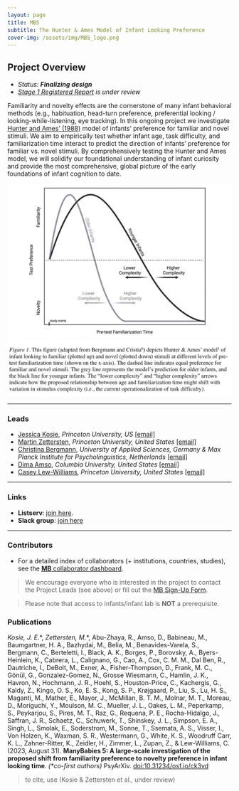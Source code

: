 ```yaml
---
layout: page
title: MB5
subtitle: The Hunter & Ames Model of Infant Looking Preference
cover-img: /assets/img/MB5_logo.png
---
```


## Project Overview

* *Status: **Finalizing design***
* *<a href="https://doi.org/10.31234/osf.io/ck3vd" target="_blank">Stage 1 Registered Report</a> is under review*


Familiarity and novelty effects are the cornerstone of many infant behavioral methods (e.g., habituation, head-turn preference, preferential looking / looking-while-listening, eye tracking). In this ongoing project we investigate [Hunter and Ames’ (1988)](https://psycnet.apa.org/record/1988-98065-003) model of infants’ preference for familiar and novel stimuli. We aim to empirically test whether infant age, task difficulty, and familiarization time interact to predict the direction of infants’ preference for familiar vs. novel stimuli. By comprehensively testing the Hunter and Ames model, we will solidify our foundational understanding of infant curiosity and provide the most comprehensive, global picture of the early foundations of infant cognition to date.

<img src="/assets/img/MB5_HunterAmesFig.png">


***
### Leads
* [Jessica Kosie](https://jkosie.github.io/), *Princeton University, US* [[email]](mailto:jkosie@princeton.edu)
* [Martin Zettersten](https://mzettersten.github.io/), *Princeton University, United States* [[email]](mailto:martincz@princeton.edu)
* [Christina Bergmann](https://scholar.google.com/citations?user=5e9DkjMAAAAJ&hl=en), *University of Applied Sciences, Germany & Max Planck Institute for Psycholinguistics, Netherlands* [[email]](mailto:chbergma@gmail.com)
* [Dima Amso](https://psychology.columbia.edu/content/dima-amso), *Columbia University, United States* [[email]](mailto:da2959@columbia.edu)
* [Casey Lew-Williams](https://psych.princeton.edu/person/casey-lew-williams), *Princeton University, United States* [[email]](mailto:caseylw@princeton.edu)


***
### Links
* **Listserv**: [join here](https://groups.google.com/a/manybabies.org/g/mb5-list).
* **Slack group**: [join here](https://join.slack.com/t/manybabies5/shared_invite/zt-qml7l90w-drHG7nZBJtXEAtAGAvP8~g)


***
### Contributors
* For a detailed index of collaborators (+ institutions, countries, studies), see the [**MB** collaborator dashboard](https://manybabies.shinyapps.io/shiny_mb_map/).

> We encourage everyone who is interested in the project to contact the Project Leads (see above) or fill out the [MB Sign-Up Form]({{site.baseurl}}/get_involved/).

> Please note that access to infants/infant lab is **NOT** a prerequisite.


### Publications
*Kosie, J. E.*\*, *Zettersten, M.*\*, Abu-Zhaya, R., Amso, D., Babineau, M., Baumgartner, H. A., Bazhydai, M., Belia, M., Benavides-Varela, S., Bergmann, C., Berteletti, I., Black, A. K., Borges, P., Borovsky, A., Byers-Heinlein, K., Cabrera, L., Calignano, G., Cao, A., Cox, C. M. M., Dal Ben, R., Dautriche, I., DeBolt, M., Exner, A., Fisher-Thompson, D., Frank, M. C., Gönül, G., Gonzalez-Gomez, N., Grosse Wiesmann, C., Hamlin, J. K., Havron, N., Hochmann, J. R., Hoehl, S., Houston-Price, C., Kachergis, G., Kaldy, Z., Kingo, O. S., Ko, E. S., Kong, S. P., Krøjgaard, P., Liu, S., Lu, H. S., Maganti, M., Mather, E., Mayor, J., McMillan, B. T. M., Molnar, M. T., Moreau, D., Moriguchi, Y., Moulson, M. C., Mueller, J. L., Oakes, L. M., Peperkamp, S., Peykarjou, S., Pires, M. T., Raz, G., Requena, P. E., Rocha-Hidalgo, J., Saffran, J. R., Schaetz, C., Schuwerk, T., Shinskey, J. L., Simpson, E. A., Singh, L., Smolak, E., Soderstrom, M., Sonne, T., Ssemata, A. S., Visser, I., Von Holzen, K., Waxman, S. R., Westermann, G., White, K. S., Woodruff Carr, K. L., Zahner-Ritter, K., Zeidler, H., Zimmer, L., Zupan, Z., & Lew-Williams, C. (2023, August 31). **ManyBabies 5: A large-scale investigation of the proposed shift from familiarity preference to novelty preference in infant looking time**. <i>(\*co-first authors)</i> PsyArXiv. [doi:10.31234/osf.io/ck3vd](https://doi.org/10.31234/osf.io/ck3vd)

> to cite, use (Kosie & Zettersten et al., under review)